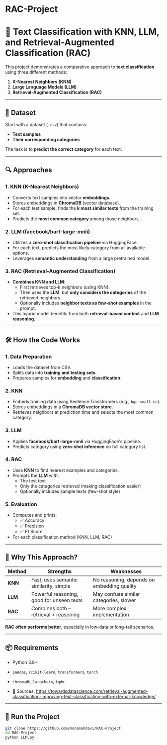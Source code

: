 # RAC-Project

# 🧠 Text Classification with KNN, LLM, and Retrieval-Augmented Classification (RAC)

This project demonstrates a comparative approach to **text classification** using three different methods:
1. **K-Nearest Neighbors (KNN)**
2. **Large Language Models (LLM)**
3. **Retrieval-Augmented Classification (RAC)**

---

## 📁 Dataset

Start with a dataset (`.csv`) that contains:
- **Text samples**
- **Their corresponding categories**

The task is to **predict the correct category** for each text.

---

## 🔍 Approaches

### 1. KNN (K-Nearest Neighbors)
- Converts text samples into vector **embeddings**.
- Stores embeddings in **ChromaDB** (vector database).
- For each test sample, finds the **k most similar texts** from the training set.
- Predicts the **most common category** among those neighbors.

### 2. LLM (facebook/bart-large-mnli)
- Utilizes a **zero-shot classification pipeline** via HuggingFace.
- For each text, predicts the most likely category from all available options.
- Leverages **semantic understanding** from a large pretrained model.

### 3. RAC (Retrieval-Augmented Classification)
- **Combines KNN and LLM**:
  - First retrieves top-k neighbors (using KNN).
  - Then uses the **LLM**, but **only considers the categories** of the retrieved neighbors.
  - Optionally includes **neighbor texts as few-shot examples** in the prompt.
- This hybrid model benefits from both **retrieval-based context** and **LLM reasoning**.

---

## 🛠️ How the Code Works

### 1. Data Preparation
- Loads the dataset from CSV.
- Splits data into **training and testing sets**.
- Prepares samples for **embedding** and **classification**.

### 2. KNN
- Embeds training data using Sentence Transformers (e.g., `bge-small-en`).
- Stores embeddings in a **ChromaDB vector store**.
- Retrieves neighbors at prediction time and selects the most common category.

### 3. LLM
- Applies **facebook/bart-large-mnli** via HuggingFace's pipeline.
- Predicts category using **zero-shot inference** on full category list.

### 4. RAC
- Uses **KNN** to find nearest examples and categories.
- Prompts the **LLM** with:
  - The test text
  - Only the categories retrieved (making classification easier)
  - Optionally includes sample texts (few-shot style)

### 5. Evaluation
- Computes and prints:
  - ✅ Accuracy
  - ✅ Precision
  - ✅ F1 Score
- For each classification method (KNN, LLM, RAC)

---

## 🤔 Why This Approach?

| Method | Strengths | Weaknesses |
|--------|-----------|------------|
| **KNN** | Fast, uses semantic similarity, simple | No reasoning, depends on embedding quality |
| **LLM** | Powerful reasoning, good for unseen texts | May confuse similar categories, slower |
| **RAC** | Combines both – retrieval + reasoning | More complex implementation |

**RAC often performs better**, especially in low-data or long-tail scenarios.

---

## 📦 Requirements

- Python 3.8+
- `pandas`, `scikit-learn`, `transformers`, `torch`
- `chromadb`, `langchain`, `tqdm`

- 📁 Sources:
https://towardsdatascience.com/retrieval-augmented-classification-improving-text-classification-with-external-knowledge/

---

## 🚀 Run the Project

```bash
git clone https://github.com/monamahdavi/RAC-Project
cd RAC-Project
python LLM.py
